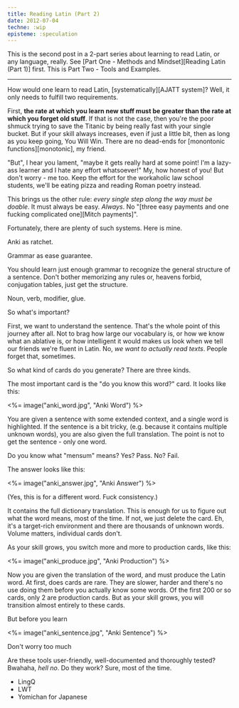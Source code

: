 ```yaml
---
title: Reading Latin (Part 2)
date: 2012-07-04
techne: :wip
episteme: :speculation
---
```


This is the second post in a 2-part series about learning to read Latin, or any language, really. See [Part One - Methods and Mindset][Reading Latin (Part 1)] first. This is Part Two - Tools and Examples.

---

How would one learn to read Latin, [systematically][AJATT system]? Well, it only needs to fulfill two requirements.

First, **the rate at which you learn new stuff must be greater than the rate at which you forget old stuff**. If that is not the case, then you're the poor shmuck trying to save the Titanic by being really fast with your single bucket. But if your skill always increases, even if just a little bit, then as long as you keep going, You Will Win. There are no dead-ends for [monontonic functions][monotonic], my friend.

"But", I hear you lament, "maybe it gets really hard at some point! I'm a lazy-ass learner and I hate any effort whatsoever!" My, how honest of you! But don't worry - me too. Keep the effort for the workaholic law school students, we'll be eating pizza and reading Roman poetry instead.

This brings us the other rule: *every single step along the way must be doable*. It must always be easy. *Always*. No "[three easy payments and one fucking complicated one][Mitch payments]".

Fortunately, there are plenty of such systems. Here is mine.

Anki as ratchet.

Grammar as ease guarantee.

You should learn just enough grammar to recognize the general structure of a sentence. Don't bother memorizing any rules or, heavens forbid, conjugation tables, just get the structure.

Noun, verb, modifier, glue.


So what's important?

First, we want to understand the sentence. That's the whole point of this journey after all. Not to brag how large our vocabulary is, or how we know what an ablative is, or how intelligent it would makes us look when we tell our friends we're fluent in Latin. No, *we want to actually read texts*. People forget that, sometimes.





So what kind of cards do you generate? There are three kinds.

The most important card is the "do you know this word?" card. It looks like this:

<%= image("anki_word.jpg", "Anki Word") %>

You are given a sentence with some extended context, and a single word is highlighted. If the sentence is a bit tricky, (e.g. because it contains multiple unknown words), you are also given the full translation. The point is not to get the sentence - only one word.

Do you know what "mensum" means? Yes? Pass. No? Fail.

The answer looks like this:

<%= image("anki_answer.jpg", "Anki Answer") %>

(Yes, this is for a different word. Fuck consistency.)

It contains the full dictionary translation. This is enough for us to figure out what the word means, most of the time. If not, we just delete the card. Eh, it's a target-rich environment and there are thousands of unknown words. Volume matters, individual cards don't.

As your skill grows, you switch more and more to production cards, like this:

<%= image("anki_produce.jpg", "Anki Production") %>

Now you are given the translation of the word, and must produce the Latin word. At first, does cards are rare. They are slower, harder and there's no use doing them before you actually know some words. Of the first 200 or so cards, only 2 are production cards. But as your skill grows, you will transition almost entirely to these cards.

But before you learn

<%= image("anki_sentence.jpg", "Anki Sentence") %>

Don't worry too much

Are these tools user-friendly, well-documented and thoroughly tested? Bwahaha, *hell no*. Do they work? Sure, most of the time.


- LingQ
- LWT
- Yomichan for Japanese



[^installation]:
    Install instructions, for \*nix users. Needs Ruby 1.9 and currently supports Latin, French and Japanese. If it doesn't work, *tough luck*. Read the code, fix it yourself. (Or ask me, I might be able to help. I'm just more interested in learning than writing nice interfaces.)

    ~~~
    #!sh
    git clone http://github.com/muflax/MCD-card-generator.git mcd
    cd mcd
    bundle install
    bundle exec ruby latin-cards.rb ./txt/bello_gallico.txt
    ~~~

    The first run will take a while because it needs to cache all the translations, both from the dictionary in `./tools/words` and from Google Translate. But those are saved in `*.cache` files, so additional runs take only seconds.

    If you already have some known words you'd like to add, save them as `known/latin/*.txt` or take a look at `anki_to_known.py` for a script to extract them from your Anki decks.

    You'll end up with a `cards_*.csv` which you can import into Anki, using the fields question / hint / answer / glosses / known, and template like so:

    ~~~
    #!html
    <span style="font-size: 17px; ">{{question}}</span>
    <br/><br/>
    {{#hint}}<span style="font-size: 15px; ">{{hint}}</span><br/><br/>{{/hint}}
    <span style="font-size: 13px; ">({{Tags}})</span>
    ~~~

    and:

    ~~~
    #!html
    {{FrontSide}}

    <hr id=answer>

    <span style="font-size: 18px; ">{{answer}}</span><br>

    {{#glosses}}<br><div style="text-align: left;">--<br>
    <span style="font-size: 13px; ">{{glosses}}</span></div>
    {{/glosses}}
    ~~~

    And yes, this is all ugly code. I know.
